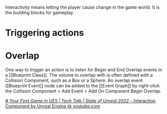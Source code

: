 Interactivity means letting the player cause change in the game world.
It is the building blocks for gameplay.


# Triggering actions
# Overlap
One way to trigger an action is to listen for Begin and End Overlap events in a [[Blueprint Class]].
The volume to overlap with is often defined with a Collision Component, such as a Box or a Sphere.
An overlap event [[Blueprint Event]] node can be added to the [[Event Graph]] by right-click the Collision Component > Add Event > Add On Component Begin Overlap.



[_# Your First Game in UE5 | Tech Talk | State of Unreal 2022_ - Interaction Component by Unreal Engine @ youtube.com](https://youtu.be/Itd677YZi50?t=3680)

